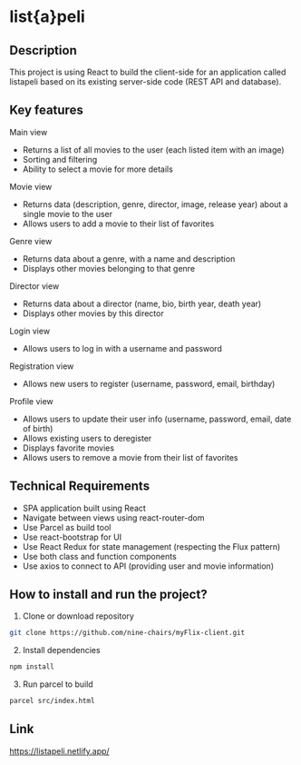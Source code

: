 
# list{a}peli



## Description

This project is using React to build the client-side for an application called listapeli based on its existing server-side code (REST API and database).



## Key features

Main view
* Returns a list of all movies to the user (each listed item with an image)
* Sorting and filtering
* Ability to select a movie for more details

Movie view
* Returns data (description, genre, director, image, release year) about a single movie to the user
* Allows users to add a movie to their list of favorites

Genre view
* Returns data about a genre, with a name and description
* Displays other movies belonging to that genre

Director view
* Returns data about a director (name, bio, birth year, death year)
* Displays other movies by this director

Login view
* Allows users to log in with a username and password

Registration view
* Allows new users to register (username, password, email, birthday)

Profile view
* Allows users to update their user info (username, password, email, date of birth)
* Allows existing users to deregister
* Displays favorite movies
* Allows users to remove a movie from their list of favorites



## Technical Requirements

* SPA application built using React
* Navigate between views using react-router-dom
* Use Parcel as build tool
* Use react-bootstrap for UI
* Use React Redux for state management (respecting the Flux pattern)
* Use both class and function components
* Use axios to connect to API (providing user and movie information)



## How to install and run the project?

1. Clone or download repository
```bash
git clone https://github.com/nine-chairs/myFlix-client.git
```

2. Install dependencies
```bash
npm install
```

3. Run parcel to build
```bash
parcel src/index.html
```



## Link

https://listapeli.netlify.app/

